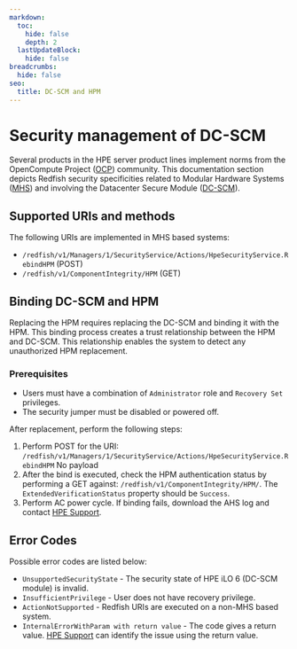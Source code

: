 ```yaml
---
markdown:
  toc:
    hide: false
    depth: 2
  lastUpdateBlock:
    hide: false
breadcrumbs:
  hide: false
seo:
  title: DC-SCM and HPM
---
```


# Security management of DC-SCM

Several products in the HPE server product lines implement norms from the
OpenCompute Project (<a href="https://www.opencompute.org/"
target="_blank">OCP</a>) community. This documentation section depicts
Redfish security specificities related to
Modular Hardware Systems ([MHS](/docs/etc/glossaryterms/)) and
involving the Datacenter Secure Module ([DC-SCM](/docs/etc/glossaryterms/)).

## Supported URIs and methods

The following URIs are implemented in MHS based systems:

- `/redfish/v1/Managers/1/SecurityService/Actions/HpeSecurityService.RebindHPM` (POST)
- `/redfish/v1/ComponentIntegrity/HPM` (GET)

## Binding DC-SCM and HPM

Replacing the HPM requires replacing the DC-SCM and binding it with the HPM.
This binding process creates a trust relationship between the HPM and DC-SCM.
This relationship enables the system to detect any unauthorized HPM replacement.

### Prerequisites

- Users must have a combination of `Administrator` role and `Recovery Set` privileges.
- The security jumper must be disabled or powered off.

After replacement, perform the following steps:

1. Perform POST for the URI:
    `/redfish/v1/Managers/1/SecurityService/Actions/HpeSecurityService.RebindHPM`
    No payload
2. After the bind is executed, check the HPM authentication status by
    performing a GET against:
    `/redfish/v1/ComponentIntegrity/HPM/`. The `ExtendedVerificationStatus` property should be `Success`.
3. Perform AC power cycle.
    If binding fails, download the AHS log and contact
    <a href="https://www.hpe.com/info/assistance" target="_blank">HPE Support</a>.

## Error Codes

Possible error codes are listed below:

- `UnsupportedSecurityState` - The security state of HPE iLO 6 (DC-SCM module)
  is invalid.
- `InsufficientPrivilege` - User does not have recovery privilege.
- `ActionNotSupported` - Redfish URIs are executed on a non-MHS based system.
- `InternalErrorWithParam with return value` - The code gives a return value.
  <a href="https://www.hpe.com/info/assistance"
  target="_blank">HPE Support</a> can identify the issue
  using the return value.
